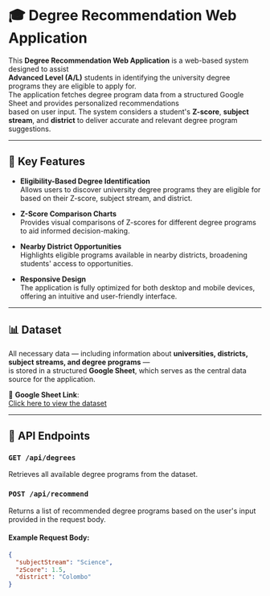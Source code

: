 # 🎓 Degree Recommendation Web Application

This **Degree Recommendation Web Application** is a web-based system designed to assist  
**Advanced Level (A/L)** students in identifying the university degree programs they are eligible to apply for.  
The application fetches degree program data from a structured Google Sheet and provides personalized recommendations  
based on user input. The system considers a student's **Z-score**, **subject stream**, and **district** to deliver accurate and relevant degree program suggestions.

---

## 🚀 Key Features

- **Eligibility-Based Degree Identification**  
  Allows users to discover university degree programs they are eligible for based on their Z-score, subject stream, and district.

- **Z-Score Comparison Charts**  
  Provides visual comparisons of Z-scores for different degree programs to aid informed decision-making.

- **Nearby District Opportunities**  
  Highlights eligible programs available in nearby districts, broadening students' access to opportunities.

- **Responsive Design**  
  The application is fully optimized for both desktop and mobile devices, offering an intuitive and user-friendly interface.

---

## 📊 Dataset

All necessary data — including information about **universities, districts, subject streams, and degree programs** —  
is stored in a structured **Google Sheet**, which serves as the central data source for the application.

📎 **Google Sheet Link**:  
[Click here to view the dataset](https://docs.google.com/spreadsheets/d/1ky_E-_eZ2_4IPxvxg1J6-Z7-RUGqZbho5N230wP2tHQ/edit?usp=sharing)

---

## 🔌 API Endpoints

### `GET /api/degrees`
Retrieves all available degree programs from the dataset.

### `POST /api/recommend`
Returns a list of recommended degree programs based on the user's input provided in the request body.

#### Example Request Body:
```json
{
  "subjectStream": "Science",
  "zScore": 1.5,
  "district": "Colombo"
}
